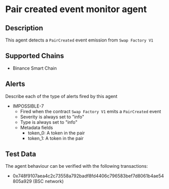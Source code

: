 # Pair created event monitor agent

## Description

This agent detects a `PairCreated` event emission from `Swap Factory V1`

## Supported Chains

- Binance Smart Chain

## Alerts

Describe each of the type of alerts fired by this agent

- IMPOSSIBLE-7
  - Fired when the contract `Swap Factory V1` emits a `PairCreated` event
  - Severity is always set to "info"
  - Type is always set to "info"
  - Metadata fields
    - token\_0: A token in the pair 
    - token\_1: A token in the pair

## Test Data

The agent behaviour can be verified with the following transactions:

- 0x748f9107aea4c2c73558a792badf8fd4406c796583bef7d8061b4ae54805a929 (BSC network)
